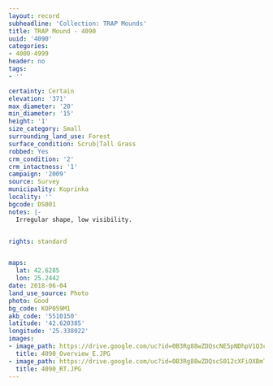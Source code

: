 ```yaml
---
layout: record
subheadline: 'Collection: TRAP Mounds'
title: TRAP Mound - 4090
uuid: '4090'
categories:
- 4000-4999
header: no
tags:
- ''

certainty: Certain
elevation: '371'
max_diameter: '20'
min_diameter: '15'
height: '1'
size_category: Small
surrounding_land_use: Forest
surface_condition: Scrub|Tall Grass
robbed: Yes
crm_condition: '2'
crm_intactness: '1'
campaign: '2009'
source: Survey
municipality: Koprinka
locality: ''
bgcode: DS001
notes: |-
  Irregular shape, low visibility.


rights: standard


maps:
  lat: 42.6285
  lon: 25.2442
date: 2018-06-04
land_use_source: Photo
photo: Good
bg_code: KOP059M1
akb_code: '5510150'
latitude: '42.620385'
longitude: '25.338022'
images:
- image_path: https://drive.google.com/uc?id=0B3Rg88wZDQscNE5pNDhpV1Q3cUU
  title: 4090_Overview_E.JPG
- image_path: https://drive.google.com/uc?id=0B3Rg88wZDQscS012cXFiOXBmTFU
  title: 4090_RT.JPG
---
```


